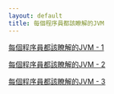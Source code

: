 ```yaml
---
layout: default
title: 每個程序員都該瞭解的JVM
---
```


[每個程序員都該瞭解的JVM - 1](/toc/jvm/jvm_1)

[每個程序員都該瞭解的JVM - 2](/toc/jvm/jvm_2)

[每個程序員都該瞭解的JVM - 3](/toc/jvm/jvm_3)

